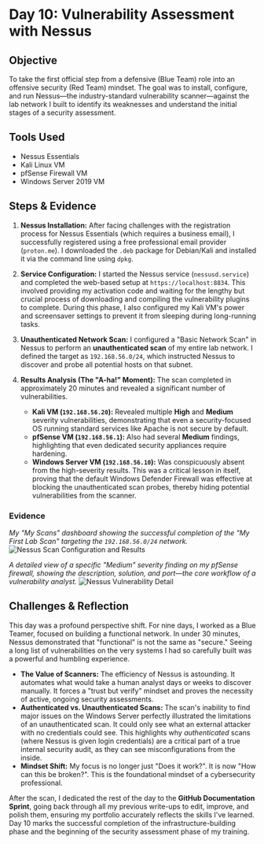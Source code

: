 # Day 10: Vulnerability Assessment with Nessus

## Objective
To take the first official step from a defensive (Blue Team) role into an offensive security (Red Team) mindset. The goal was to install, configure, and run Nessus—the industry-standard vulnerability scanner—against the lab network I built to identify its weaknesses and understand the initial stages of a security assessment.

## Tools Used
-   Nessus Essentials
-   Kali Linux VM
-   pfSense Firewall VM
-   Windows Server 2019 VM

## Steps & Evidence

1.  **Nessus Installation:** After facing challenges with the registration process for Nessus Essentials (which requires a business email), I successfully registered using a free professional email provider (`proton.me`). I downloaded the `.deb` package for Debian/Kali and installed it via the command line using `dpkg`.

2.  **Service Configuration:** I started the Nessus service (`nessusd.service`) and completed the web-based setup at `https://localhost:8834`. This involved providing my activation code and waiting for the lengthy but crucial process of downloading and compiling the vulnerability plugins to complete. During this phase, I also configured my Kali VM's power and screensaver settings to prevent it from sleeping during long-running tasks.

3.  **Unauthenticated Network Scan:** I configured a "Basic Network Scan" in Nessus to perform an **unauthenticated scan** of my entire lab network. I defined the target as `192.168.56.0/24`, which instructed Nessus to discover and probe all potential hosts on that subnet.

4.  **Results Analysis (The "A-ha!" Moment):** The scan completed in approximately 20 minutes and revealed a significant number of vulnerabilities.
    *   **Kali VM (`192.168.56.20`):** Revealed multiple **High** and **Medium** severity vulnerabilities, demonstrating that even a security-focused OS running standard services like Apache is not secure by default.
    *   **pfSense VM (`192.168.56.1`):** Also had several **Medium** findings, highlighting that even dedicated security appliances require hardening.
    *   **Windows Server VM (`192.168.56.10`):** Was conspicuously absent from the high-severity results. This was a critical lesson in itself, proving that the default Windows Defender Firewall was effective at blocking the unauthenticated scan probes, thereby hiding potential vulnerabilities from the scanner.

### Evidence

*My "My Scans" dashboard showing the successful completion of the "My First Lab Scan" targeting the `192.168.56.0/24` network.*
![Nessus Scan Configuration and Results](<img width="1919" height="1040" alt="image" src="https://github.com/user-attachments/assets/87dd3547-3fd0-4a69-ac7d-6f11247583f9" />
)

*A detailed view of a specific "Medium" severity finding on my pfSense firewall, showing the description, solution, and port—the core workflow of a vulnerability analyst.*
![Nessus Vulnerability Detail](<img width="1919" height="1029" alt="image" src="https://github.com/user-attachments/assets/e8a43e34-93a2-4d02-a213-fbf10de5197f" />)

## Challenges & Reflection

This day was a profound perspective shift. For nine days, I worked as a Blue Teamer, focused on building a functional network. In under 30 minutes, Nessus demonstrated that "functional" is not the same as "secure." Seeing a long list of vulnerabilities on the very systems I had so carefully built was a powerful and humbling experience.

-   **The Value of Scanners:** The efficiency of Nessus is astounding. It automates what would take a human analyst days or weeks to discover manually. It forces a "trust but verify" mindset and proves the necessity of active, ongoing security assessments.
-   **Authenticated vs. Unauthenticated Scans:** The scan's inability to find major issues on the Windows Server perfectly illustrated the limitations of an unauthenticated scan. It could only see what an external attacker with no credentials could see. This highlights why *authenticated* scans (where Nessus is given login credentials) are a critical part of a true internal security audit, as they can see misconfigurations from the inside.
-   **Mindset Shift:** My focus is no longer just "Does it work?". It is now "How can this be broken?". This is the foundational mindset of a cybersecurity professional.

After the scan, I dedicated the rest of the day to the **GitHub Documentation Sprint**, going back through all my previous write-ups to edit, improve, and polish them, ensuring my portfolio accurately reflects the skills I've learned. Day 10 marks the successful completion of the infrastructure-building phase and the beginning of the security assessment phase of my training.
